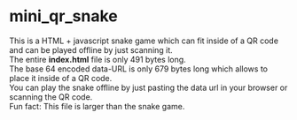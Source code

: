 # mini_qr_snake
This is a HTML + javascript snake game which can fit inside of a QR code and can be played offline by just scanning it.<br>
The entire **index.html** file is only 491 bytes long. <br>
The base 64 encoded data-URL is only 679 bytes long which allows to place it inside of a QR code. <br>
You can play the snake offline by just pasting the data url in your browser or scanning the QR code. <br>
Fun fact: This file is larger than the snake game.
